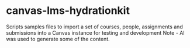 # canvas-lms-hydrationkit
Scripts samples files to import a set of courses, people, assignments and submissions into a Canvas instance for testing and development
Note - AI was used to generate some of the content.